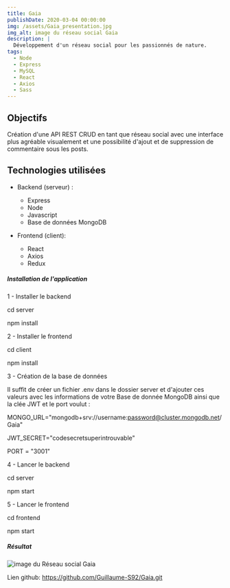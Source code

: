 ```yaml
---
title: Gaia
publishDate: 2020-03-04 00:00:00
img: /assets/Gaia_presentation.jpg
img_alt: image du réseau social Gaia
description: |
  Développement d'un réseau social pour les passionnés de nature.
tags:
  - Node
  - Express
  - MySQL
  - React
  - Axios
  - Sass
---
```

## Objectifs

Création d'une API REST CRUD en tant que réseau social avec une interface plus agréable visualement et une possibilité d'ajout et de suppression de commentaire sous les posts.

## Technologies utilisées

- Backend (serveur) :
    * Express
    * Node
    * Javascript 
    * Base de données MongoDB

- Frontend (client):
    - React
    - Axios
    - Redux

##### Installation de l'application

1 - Installer le backend

cd server

npm install

2 - Installer le frontend

cd client

npm install

3 - Création de la base de données

Il suffit de créer un fichier .env dans le dossier server et d'ajouter ces valeurs avec les informations de votre Base de donnée MongoDB ainsi que la clée JWT et le port voulut :

MONGO_URL="mongodb+srv://username:password@cluster.mongodb.net/Gaia"

JWT_SECRET="codesecretsuperintrouvable"

PORT = "3001"

4 - Lancer le backend

cd server

npm start

5 - Lancer le frontend

cd frontend

npm start

##### Résultat

![image du Réseau social Gaia](/assets/Gaia.jpg )

Lien github:  https://github.com/Guillaume-S92/Gaia.git